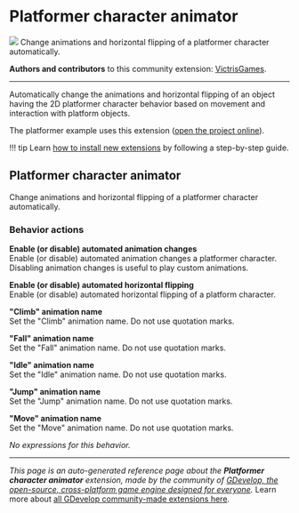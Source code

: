 # Platformer character animator

<img src="https://resources.gdevelop-app.com/assets/Icons/Glyphster Pack/Master/SVG/Sports and Fitness/Sports and Fitness_training_running_run.svg" class="extension-icon"></img>
Change animations and horizontal flipping of a platformer character automatically.

**Authors and contributors** to this community extension: [VictrisGames](https://gd.games/VictrisGames).

---

Automatically change the animations and horizontal flipping of an object having the 2D platformer character behavior based on movement and interaction with platform objects.

The platformer example uses this extension ([open the project online](https://editor.gdevelop.io/?project=example://platformer)).

!!! tip
    Learn [how to install new extensions](/gdevelop5/extensions/search) by following a step-by-step guide.



## Platformer character animator 

Change animations and horizontal flipping of a platformer character automatically. 

### Behavior actions

**Enable (or disable) automated animation changes**  
Enable (or disable) automated animation changes a platformer character. Disabling animation changes is useful to play custom animations.

**Enable (or disable) automated horizontal flipping**  
Enable (or disable) automated horizontal flipping of a platform character.

**"Climb" animation name**  
Set the "Climb" animation name. Do not use quotation marks.

**"Fall" animation name**  
Set the "Fall" animation name. Do not use quotation marks.

**"Idle" animation name**  
Set the "Idle" animation name. Do not use quotation marks.

**"Jump" animation name**  
Set the "Jump" animation name. Do not use quotation marks.

**"Move" animation name**  
Set the "Move" animation name. Do not use quotation marks.

_No expressions for this behavior._



---

*This page is an auto-generated reference page about the **Platformer character animator** extension, made by the community of [GDevelop, the open-source, cross-platform game engine designed for everyone](https://gdevelop.io/).* Learn more about [all GDevelop community-made extensions here](/gdevelop5/extensions).